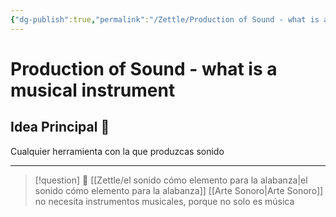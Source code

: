 ```yaml
---
{"dg-publish":true,"permalink":"/Zettle/Production of Sound - what is a musical instrument/","title":"Instrumentos Musicales","updated":"2023-12-30T18:05:38.421-05:00"}
---
```



# Production of Sound - what is a musical instrument

## Idea Principal 🧠

Cualquier herramienta con la que produzcas sonido 

- - - 
> [!question] 🔗
> [[Zettle/el sonido cómo elemento para la alabanza\|el sonido cómo elemento para la alabanza]]
> [[Arte Sonoro\|Arte Sonoro]] no necesita instrumentos musicales, porque no solo es música
